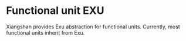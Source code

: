 # Functional unit EXU

Xiangshan provides Exu abstraction for functional units. Currently, most functional units inherit from Exu.
